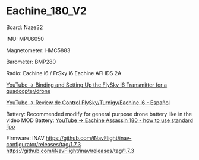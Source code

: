 # Eachine_180_V2

Board: Naze32

IMU: MPU6050

Magnetometer: HMC5883

Barometer: BMP280

Radio: 
Eachine i6 / FrSky i6
Eachine AFHDS 2A

[YouTube -> Binding and Setting Up the FlySky i6 Transmitter for a quadcopter/drone](https://www.youtube.com/watch?v=9-Z0rTVEkHI)

[YouTube -> Review de Control FlySky/Turnigy/Eachine i6 - Español](https://www.youtube.com/watch?v=8kDG9EKZAiI)

Battery: Recommended modify for general purpose drone battery like in the video
MOD Battery:
[YouTube -> Eachine Assassin 180 - how to use standard lipo](https://youtu.be/wMdyIR99HKA)

Firmware: INAV
https://github.com/iNavFlight/inav-configurator/releases/tag/1.7.3
https://github.com/iNavFlight/inav/releases/tag/1.7.3
